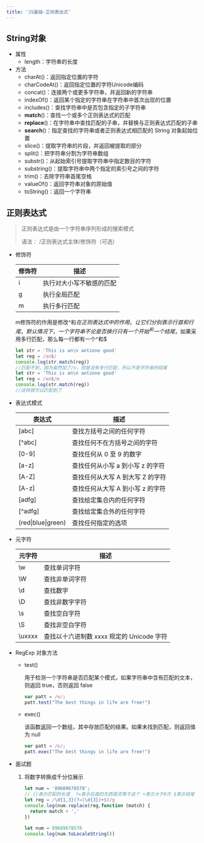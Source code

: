 ```yaml
---
title: 'JS基础-正则表达式'
---
```


## String对象

- 属性
  - length：字符串的长度
- 方法
  - charAt()：返回指定位置的字符
  - charCodeAt()：返回指定位置的字符Unicode编码
  - concat()：连接两个或更多字符串，并返回新的字符串
  - indexOf()：返回某个指定的字符串在字符串中首次出现的位置
  - includes()：查找字符串中是否包含指定的子字符串
  - **match**()：查找一个或多个正则表达式的匹配
  - **replace**()：在字符串中查找匹配的子串，并替换与正则表达式匹配的子串
  - **search**()：指定查找的字符串或者正则表达式相匹配的 String 对象起始位置
  - slice()：提取字符串的片段，并返回被提取的部分
  - split()：把字符串分割为字符串数组
  - substr()：从起始索引号提取字符串中指定数目的字符
  - substring()：提取字符串中两个指定的索引号之间的字符
  - trim()：去除字符串首尾空格
  - valueOf()：返回字符串对象的原始值
  - toString()：返回一个字符串

## 正则表达式

> 正则表达式是由一个字符串序列形成的搜索模式
>
> 语法： /正则表达式主体/修饰符（可选）

- 修饰符

  | 修饰符 | 描述                     |
  | ------ | ------------------------ |
  | i      | 执行对大小写不敏感的匹配 |
  | g      | 执行全局匹配             |
  | m      | 执行多行匹配             |

  m修饰符的作用是修改^和$在正则表达式中的作用，让它们分别表示行首和行尾，默认情况下，一个字符串不论是否换行只有一个开始^和一个结尾$，如果采用多行匹配，那么每一行都有一个^和$

  ```js
  let str = 'This is an\n antzone good'
  let reg = /an$/
  console.log(str.match(reg))
  //匹配不到，因为虽然加了/n，但是没有多行匹配，所以不是字符串的结尾
  let str = 'This is an\n antzone good'
  let reg = /an$/m
  console.log(str.match(reg))
  //这样就可以匹配到了
  ```

- 表达式模式

  | 表达式             | 描述                             |
  | ------------------ | -------------------------------- |
  | [abc]              | 查找方括号之间的任何字符         |
  | [^abc]             | 查找任何不在方括号之间的字符     |
  | [0-9]              | 查找任何从 0 至 9 的数字         |
  | [a-z]              | 查找任何从小写 a 到小写 z 的字符 |
  | [A-Z]              | 查找任何从大写 A 到大写 Z 的字符 |
  | [A-z]              | 查找任何从大写 A 到小写 z 的字符 |
  | [adfg]             | 查找给定集合内的任何字符         |
  | [^adfg]            | 查找给定集合外的任何字符         |
  | (red\|blue\|green) | 查找任何指定的选项               |

- 元字符

  | 元字符 | 描述                                      |
  | ------ | ----------------------------------------- |
  | \w     | 查找单词字符                              |
  | \W     | 查找非单词字符                            |
  | \d     | 查找数字                                  |
  | \D     | 查找非数字字符                            |
  | \s     | 查找空白字符                              |
  | \S     | 查找非空白字符                            |
  | \uxxxx | 查找以十六进制数 xxxx 规定的 Unicode 字符 |

- RegExp 对象方法

  - test()

    用于检测一个字符串是否匹配某个模式，如果字符串中含有匹配的文本，则返回 true，否则返回 false

    ```js
    var patt = /e/;
    patt.test("The best things in life are free!")
    ```

  - exec()

    该函数返回一个数组，其中存放匹配的结果。如果未找到匹配，则返回值为 null

    ```js
    var patt = /e/;
    patt.exec("The best things in life are free!")
    ```

- 面试题

  1. 将数字转换成千分位展示

     ```js
     let num = '89689678578';
     // {}表示匹配的长度  ?=表示后面的东西是否等于这个 +表示大于0次 $表示结尾
     let reg = /\d{1,3}(?=(\d{3})+$)/g
     console.log(num.replace(reg,function (match) {
       return match + ','
     })
     ```

     ```js
     let num = 89689678578
     console.log(num.toLocaleString())
     ```

     